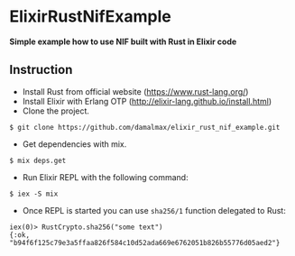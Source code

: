 # ElixirRustNifExample

**Simple example how to use NIF built with Rust in Elixir code**

## Instruction
* Install Rust from official website (https://www.rust-lang.org/)
* Install Elixir with Erlang OTP (http://elixir-lang.github.io/install.html)
* Clone the project.
```shell
$ git clone https://github.com/damalmax/elixir_rust_nif_example.git
```
* Get dependencies with mix.
```shell
$ mix deps.get
```
* Run Elixir REPL with the following command:
```shell
$ iex -S mix
```
* Once REPL is started you can use `sha256/1` function delegated to Rust:
```shell
iex(0)> RustCrypto.sha256("some text")
{:ok, "b94f6f125c79e3a5ffaa826f584c10d52ada669e6762051b826b55776d05aed2"}
```


